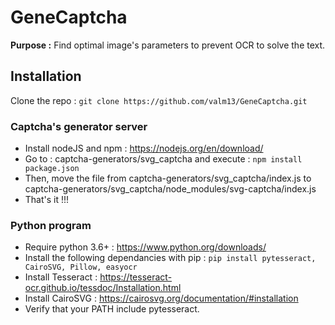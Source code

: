 # GeneCaptcha

**Purpose :** Find optimal image's parameters to prevent OCR to solve the text.

## Installation

Clone the repo : `git clone https://github.com/valm13/GeneCaptcha.git`

### Captcha's generator server

* Install nodeJS and npm : <https://nodejs.org/en/download/>
* Go to : captcha-generators/svg_captcha and execute : `npm install package.json`
* Then, move the file from captcha-generators/svg_captcha/index.js to captcha-generators/svg_captcha/node_modules/svg-captcha/index.js
* That's it !!!

### Python program

* Require python 3.6+ : <https://www.python.org/downloads/>
* Install the following dependancies with pip : `pip install pytesseract, CairoSVG, Pillow, easyocr`
* Install Tesseract : <https://tesseract-ocr.github.io/tessdoc/Installation.html>
* Install CairoSVG : <https://cairosvg.org/documentation/#installation>
* Verify that your PATH include pytesseract.
